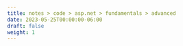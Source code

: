 ```yaml
---
title: notes > code > asp.net > fundamentals > advanced
date: 2023-05-25T00:00:00-06:00
draft: false
weight: 1
---
```


